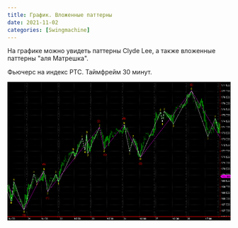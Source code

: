 ```yaml
---
title: График. Вложенные паттерны
date: 2021-11-02
categories: [Swingmachine]
---
```


На графике можно увидеть паттерны Clyde Lee, а также вложенные паттерны "аля Матрешка".

Фьючерс на индекс РТС. Таймфрейм 30 минут.


<img src="/images/ri_sm.png" alt="">



